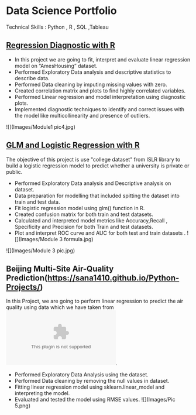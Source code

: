 # Data Science Portfolio
Technical Skills : Python , R , SQL ,Tableau 
## [Regression Diagnostic with R](https://sana1410.github.io/R-Projects/)
* In this project we are going to fit, interpret and evaluate linear regression model on “AmesHousing” dataset.
* Performed Exploratory Data analysis and descriptive statistics to describe data.
* Performed Data cleaning by imputing missing values with zero.
* Created correlation matrix and plots to find highly correlated variables.
* Performed Linear regression and model interpretation using diagnostic plots.
* Implemented diagnostic techniques to identify and correct issues with the model like multicollinearity and presence of outliers.

![](Images/Module1 pic4.jpg)
## [GLM and Logistic Regression with R](https://sana1410.github.io/R-Projects/)
The objective of this project is use "college dataset" from ISLR library to build a logistic regression model to predict whether a university is private or public.
* Performed Exploratory Data analysis and Descriptive analysis on dataset.
* Data preparation for modelling that included spitting the dataset into train and test data.
* Fit logistic regression model using glm() function in R.
* Created confusion matrix for both train and test datasets.
* Calculated and interpreted model metrics like Accuracy,Recall , Specificity and Precision for both Train and test datasets.
* Plot and interpret ROC curve and AUC for both test and train datasets .
![](Images/Module 3 formula.jpg)

![](Images/Module 3 pic.jpg)
## Beijing Multi-Site Air-Quality Prediction(https://sana1410.github.io/Python-Projects/)
In this Project, we are going to perform linear regression to predict the air quality using data which we have taken from ![Dataset](https://archive.ics.uci.edu/ml/machine-learning-databases/00501/PRSA2017_Data_20130301-20170228.zip).
* Performed Exploratory Data Analysis using the dataset.
* Performed Data cleaning by removing the null values in dataset.
* Fitting linear regression model using sklearn.linear_model and interpreting the model.
* Evaluated and tested the model using RMSE values.
![](Images/Pic 5.png)
